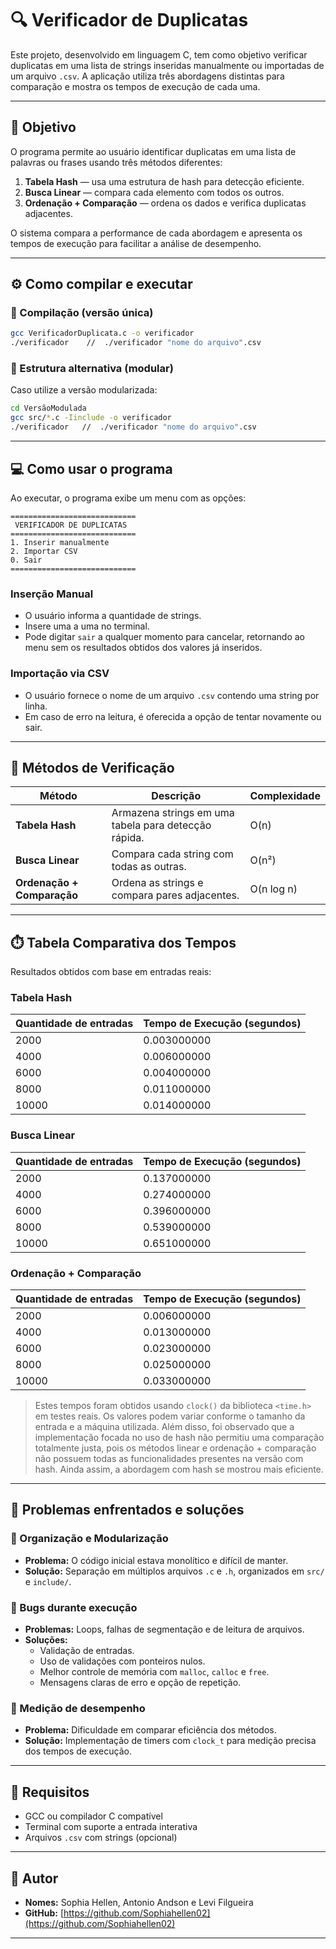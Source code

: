 

# 🔍 Verificador de Duplicatas

Este projeto, desenvolvido em linguagem C, tem como objetivo verificar duplicatas em uma lista de strings inseridas manualmente ou importadas de um arquivo `.csv`. A aplicação utiliza três abordagens distintas para comparação e mostra os tempos de execução de cada uma.

---

## 📌 Objetivo

O programa permite ao usuário identificar duplicatas em uma lista de palavras ou frases usando três métodos diferentes:

1. **Tabela Hash** — usa uma estrutura de hash para detecção eficiente.
2. **Busca Linear** — compara cada elemento com todos os outros.
3. **Ordenação + Comparação** — ordena os dados e verifica duplicatas adjacentes.

O sistema compara a performance de cada abordagem e apresenta os tempos de execução para facilitar a análise de desempenho.

---

## ⚙️ Como compilar e executar

### 🔧 Compilação (versão única)

```bash
gcc VerificadorDuplicata.c -o verificador
./verificador    //  ./verificador "nome do arquivo".csv 
```

### 📂 Estrutura alternativa (modular)

Caso utilize a versão modularizada:

```bash
cd VersãoModulada
gcc src/*.c -Iinclude -o verificador
./verificador   //  ./verificador "nome do arquivo".csv 
```

---

## 💻 Como usar o programa

Ao executar, o programa exibe um menu com as opções:

```
============================
 VERIFICADOR DE DUPLICATAS
============================
1. Inserir manualmente
2. Importar CSV
0. Sair
============================
```

### Inserção Manual
- O usuário informa a quantidade de strings.
- Insere uma a uma no terminal.
- Pode digitar `sair` a qualquer momento para cancelar, retornando ao menu sem os resultados obtidos dos valores já inseridos.

### Importação via CSV
- O usuário fornece o nome de um arquivo `.csv` contendo uma string por linha.
- Em caso de erro na leitura, é oferecida a opção de tentar novamente ou sair.

---

## 🔎 Métodos de Verificação

| Método                      | Descrição                                               | Complexidade |
|-----------------------------|---------------------------------------------------------|--------------|
| **Tabela Hash**             | Armazena strings em uma tabela para detecção rápida.    | O(n)         |
| **Busca Linear**            | Compara cada string com todas as outras.                | O(n²)        |
| **Ordenação + Comparação**  | Ordena as strings e compara pares adjacentes.           | O(n log n)   |


---

## ⏱️ Tabela Comparativa dos Tempos

Resultados obtidos com base em entradas reais:

### Tabela Hash                         

|   Quantidade de entradas   |  Tempo de Execução (segundos) |
|----------------------------|-------------------------------|
|            2000            |         0.003000000           |
|            4000            |         0.006000000           |
|            6000            |         0.004000000           |
|            8000            |         0.011000000           |
|           10000            |         0.014000000           |


### Busca Linear                       

|   Quantidade de entradas   |  Tempo de Execução (segundos) |
|----------------------------|-------------------------------|
|            2000            |         0.137000000           |
|            4000            |         0.274000000           |
|            6000            |         0.396000000           |
|            8000            |         0.539000000           |
|           10000            |         0.651000000           |


### Ordenação + Comparação

|   Quantidade de entradas   |  Tempo de Execução (segundos) |
|----------------------------|-------------------------------|
|            2000            |          0.006000000          |
|            4000            |          0.013000000          |
|            6000            |          0.023000000          |
|            8000            |          0.025000000          |
|           10000            |          0.033000000          |



> Estes tempos foram obtidos usando `clock()` da biblioteca `<time.h>` em testes reais. Os valores podem variar conforme o tamanho da entrada e a máquina utilizada. Além disso, foi observado que a implementação focada no uso de hash não permitiu uma comparação totalmente justa, pois os métodos linear e ordenação + comparação não possuem todas as funcionalidades presentes na versão com hash. Ainda assim, a abordagem com hash se mostrou mais eficiente.

---

## 💬 Problemas enfrentados e soluções

### 🧱 Organização e Modularização
- **Problema:** O código inicial estava monolítico e difícil de manter.
- **Solução:** Separação em múltiplos arquivos `.c` e `.h`, organizados em `src/` e `include/`.

### 🐞 Bugs durante execução
- **Problemas:** Loops, falhas de segmentação e de leitura de arquivos.
- **Soluções:** 
  - Validação de entradas.
  - Uso de validações com ponteiros nulos.
  - Melhor controle de memória com `malloc`, `calloc` e `free`.
  - Mensagens claras de erro e opção de repetição.

### 🧪 Medição de desempenho
- **Problema:** Dificuldade em comparar eficiência dos métodos.
- **Solução:** Implementação de timers com `clock_t` para medição precisa dos tempos de execução.

---

## 📎 Requisitos

- GCC ou compilador C compatível
- Terminal com suporte a entrada interativa
- Arquivos `.csv` com strings (opcional)

---

## 👤 Autor

- **Nomes:** Sophia Hellen, Antonio Andson e Levi Filgueira
- **GitHub:** [https://github.com/Sophiahellen02](https://github.com/Sophiahellen02)
---
